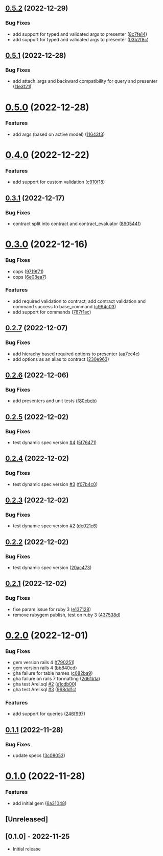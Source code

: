 ## [0.5.2](https://github.com/printspeak/ps-commons/compare/v0.5.1...v0.5.2) (2022-12-29)


### Bug Fixes

* add support for typed and validated args to presenter ([8c7fe14](https://github.com/printspeak/ps-commons/commit/8c7fe14f217cf0b8b5f1e1f456afa1f6e27f2243))
* add support for typed and validated args to presenter ([03b2f8c](https://github.com/printspeak/ps-commons/commit/03b2f8c9d785f953b76ce65a64520601b1badb5d))

## [0.5.1](https://github.com/printspeak/ps-commons/compare/v0.5.0...v0.5.1) (2022-12-28)


### Bug Fixes

* add attach_args and backward compatibility for query and presenter ([11e3f21](https://github.com/printspeak/ps-commons/commit/11e3f21295e271268e8cce75d53e32797b91a19d))

# [0.5.0](https://github.com/printspeak/ps-commons/compare/v0.4.0...v0.5.0) (2022-12-28)


### Features

* add args (based on active model) ([11643f3](https://github.com/printspeak/ps-commons/commit/11643f34bedc8ae768df96c657380333641b0a34))

# [0.4.0](https://github.com/printspeak/ps-commons/compare/v0.3.1...v0.4.0) (2022-12-22)


### Features

* add support for custom validation ([c910f18](https://github.com/printspeak/ps-commons/commit/c910f1857993cd76e6210b7c8335e93ed5396f59))

## [0.3.1](https://github.com/printspeak/ps-commons/compare/v0.3.0...v0.3.1) (2022-12-17)


### Bug Fixes

* contract split into contract and contract_evaluator ([890544f](https://github.com/printspeak/ps-commons/commit/890544fa52832666e517eefec4425603f9725772))

# [0.3.0](https://github.com/printspeak/ps-commons/compare/v0.2.7...v0.3.0) (2022-12-16)


### Bug Fixes

* cops ([9719f71](https://github.com/printspeak/ps-commons/commit/9719f7142bb308fd35d889dad254003391f7800c))
* cops ([6e08ea7](https://github.com/printspeak/ps-commons/commit/6e08ea736f6e26b86e848d529db8d7f15884cd1b))


### Features

* add required validation to contract, add contract validation and command success to base_command ([c994c03](https://github.com/printspeak/ps-commons/commit/c994c032720e9573ef3dbdf31622f8927b8ec23d))
* add support for commands ([787f1ac](https://github.com/printspeak/ps-commons/commit/787f1ac5a9ba7a1f77f0eb97feaf528c1510a9cb))

## [0.2.7](https://github.com/printspeak/ps-commons/compare/v0.2.6...v0.2.7) (2022-12-07)


### Bug Fixes

* add hierachy based required options to presenter ([aa7ec4c](https://github.com/printspeak/ps-commons/commit/aa7ec4cc0d6a8567897a4ec1e719cfa33a40a5da))
* add options as an alias to contract ([230e963](https://github.com/printspeak/ps-commons/commit/230e963cd229511223dae9dff034501885bf4a5b))

## [0.2.6](https://github.com/printspeak/ps-commons/compare/v0.2.5...v0.2.6) (2022-12-06)


### Bug Fixes

* add presenters and unit tests ([f80cbcb](https://github.com/printspeak/ps-commons/commit/f80cbcb7007944c75d121e24fa9cf3f6d2bc813c))

## [0.2.5](https://github.com/printspeak/ps-commons/compare/v0.2.4...v0.2.5) (2022-12-02)


### Bug Fixes

* test dynamic spec version [#4](https://github.com/printspeak/ps-commons/issues/4) ([5f76471](https://github.com/printspeak/ps-commons/commit/5f76471366ca107de86c8201e0cd1e2a590e43d2))

## [0.2.4](https://github.com/printspeak/ps-commons/compare/v0.2.3...v0.2.4) (2022-12-02)


### Bug Fixes

* test dynamic spec version [#3](https://github.com/printspeak/ps-commons/issues/3) ([f07b4c0](https://github.com/printspeak/ps-commons/commit/f07b4c04bf3b1aec14904d2bec9f5f3d35d786f9))

## [0.2.3](https://github.com/printspeak/ps-commons/compare/v0.2.2...v0.2.3) (2022-12-02)


### Bug Fixes

* test dynamic spec version [#2](https://github.com/printspeak/ps-commons/issues/2) ([de021c6](https://github.com/printspeak/ps-commons/commit/de021c6a06526c0026d86f1b349f73c9b4f8b6d4))

## [0.2.2](https://github.com/printspeak/ps-commons/compare/v0.2.1...v0.2.2) (2022-12-02)


### Bug Fixes

* test dynamic spec version ([20ac473](https://github.com/printspeak/ps-commons/commit/20ac47300f24ab21d659bb2fda69acb3f0a78b24))

## [0.2.1](https://github.com/printspeak/ps-commons/compare/v0.2.0...v0.2.1) (2022-12-02)


### Bug Fixes

* fixe param issue for ruby 3 ([e137128](https://github.com/printspeak/ps-commons/commit/e137128546f22f3d5c9eb169349e42f4f4fe0623))
* remove rubygem publish, test on ruby 3 ([437538d](https://github.com/printspeak/ps-commons/commit/437538dfe76262b79eb193c9733b99b9c8696a6a))

# [0.2.0](https://github.com/printspeak/ps-commons/compare/v0.1.1...v0.2.0) (2022-12-01)


### Bug Fixes

* gem version rails 4 ([f790251](https://github.com/printspeak/ps-commons/commit/f79025131f06ba27a9c052e43cffae076c425ac9))
* gem version rails 4 ([bb840cd](https://github.com/printspeak/ps-commons/commit/bb840cdf13efcacad62720f86646e11f0855ae43))
* gha failure for table names ([c082ba9](https://github.com/printspeak/ps-commons/commit/c082ba9f263a56182a5185484960b1c6205f44e0))
* gha failure on rails 7 formatting ([2d61b1a](https://github.com/printspeak/ps-commons/commit/2d61b1a6894247db690526d02e44d3145215a004))
* gha test Arel.sql [#2](https://github.com/printspeak/ps-commons/issues/2) ([e1cdb00](https://github.com/printspeak/ps-commons/commit/e1cdb00e7297b6e5fab4fe5c8b2b2e2318de20a8))
* gha test Arel.sql [#3](https://github.com/printspeak/ps-commons/issues/3) ([968dd1c](https://github.com/printspeak/ps-commons/commit/968dd1c2d6ee1f88d0ac18a40df3865f8471db82))


### Features

* add support for queries ([246f997](https://github.com/printspeak/ps-commons/commit/246f9971af752389c5842f957af0003981ba84eb))

## [0.1.1](https://github.com/printspeak/ps-commons/compare/v0.1.0...v0.1.1) (2022-11-28)


### Bug Fixes

* update specs ([3c08053](https://github.com/printspeak/ps-commons/commit/3c080531dd7254c406ec334375ca84d9320a6c71))

# [0.1.0](https://github.com/printspeak/ps-commons/compare/v0.0.1...v0.1.0) (2022-11-28)


### Features

* add initial gem ([6a31048](https://github.com/printspeak/ps-commons/commit/6a310486f7c0e94b9a28177134a51be36ea1d607))

## [Unreleased]

## [0.1.0] - 2022-11-25

- Initial release
